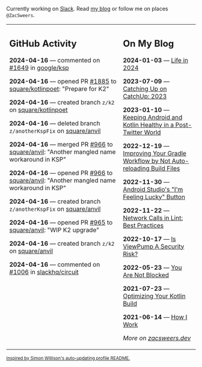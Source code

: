 Currently working on [Slack](https://slack.com/). Read [my blog](https://zacsweers.dev/) or follow me on places `@ZacSweers`.

<table><tr><td valign="top" width="60%">

## GitHub Activity
<!-- githubActivity starts -->
**2024-04-16** — commented on [#1649](https://github.com/google/ksp/pull/1649#issuecomment-2059986392) in [google/ksp](https://github.com/google/ksp)

**2024-04-16** — opened PR [#1885](https://github.com/square/kotlinpoet/pull/1885) to [square/kotlinpoet](https://github.com/square/kotlinpoet): "Prepare for K2"

**2024-04-16** — created branch `z/k2` on [square/kotlinpoet](https://github.com/square/kotlinpoet)

**2024-04-16** — deleted branch `z/anotherKspFix` on [square/anvil](https://github.com/square/anvil)

**2024-04-16** — merged PR [#966](https://github.com/square/anvil/pull/966) to [square/anvil](https://github.com/square/anvil): "Another mangled name workaround in KSP"

**2024-04-16** — opened PR [#966](https://github.com/square/anvil/pull/966) to [square/anvil](https://github.com/square/anvil): "Another mangled name workaround in KSP"

**2024-04-16** — created branch `z/anotherKspFix` on [square/anvil](https://github.com/square/anvil)

**2024-04-16** — opened PR [#965](https://github.com/square/anvil/pull/965) to [square/anvil](https://github.com/square/anvil): "WIP K2 upgrade"

**2024-04-16** — created branch `z/k2` on [square/anvil](https://github.com/square/anvil)

**2024-04-16** — commented on [#1006](https://github.com/slackhq/circuit/pull/1006#issuecomment-2059709776) in [slackhq/circuit](https://github.com/slackhq/circuit)
<!-- githubActivity ends -->
</td><td valign="top" width="40%">

## On My Blog
<!-- blog starts -->
**2024-01-03** — [Life in 2024](https://www.zacsweers.dev/life-in-2024/)

**2023-07-09** — [Catching Up on CatchUp: 2023](https://www.zacsweers.dev/catching-up-on-catchup-2023/)

**2023-01-10** — [Keeping Android and Kotlin Healthy in a Post-Twitter World](https://www.zacsweers.dev/keeping-android-healthy/)

**2022-12-19** — [Improving Your Gradle Workflow by Not Auto-reloading Build Files](https://www.zacsweers.dev/improving-your-workflow-by-not-auto-reloading-build-files/)

**2022-11-30** — [Android Studio's "I'm Feeling Lucky" Button](https://www.zacsweers.dev/android-studios-im-feeling-lucky-button/)

**2022-11-22** — [Network Calls in Lint: Best Practices](https://www.zacsweers.dev/network-calls-in-lint-best-practices/)

**2022-10-17** — [Is ViewPump A Security Risk?](https://www.zacsweers.dev/is-viewpump-a-security-risk/)

**2022-05-23** — [You Are Not Blocked](https://www.zacsweers.dev/you-are-not-blocked/)

**2021-07-23** — [Optimizing Your Kotlin Build](https://www.zacsweers.dev/optimizing-your-kotlin-build/)

**2021-06-14** — [How I Work](https://www.zacsweers.dev/how-i-work/)
<!-- blog ends -->
_More on [zacsweers.dev](https://zacsweers.dev/)_
</td></tr></table>

<sub><a href="https://simonwillison.net/2020/Jul/10/self-updating-profile-readme/">Inspired by Simon Willison's auto-updating profile README.</a></sub>